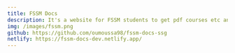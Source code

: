 ```yaml
---
title: FSSM Docs
description: It's a website for FSSM students to get pdf courses etc and upload their courses for easy access to everyone
img: /images/fssm.png
github: https://github.com/oumoussa98/fssm-docs-ssg
netlify: https://fssm-docs-dev.netlify.app/
---
```

